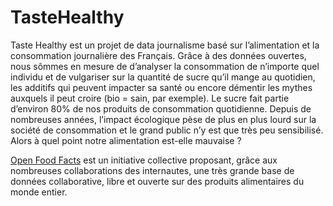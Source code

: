 # TasteHealthy

Taste Healthy est un projet de data journalisme basé sur l’alimentation et la consommation journalière des Français. Grâce à des données ouvertes, nous sômmes en mesure de d’analyser la consommation de n’importe quel individu et de vulgariser sur la quantité de sucre qu’il mange au quotidien, les additifs qui peuvent impacter sa santé ou encore démentir les mythes auxquels il peut croire (bio = sain, par exemple). Le sucre fait partie d’environ 80% de nos produits de consommation quotidienne. Depuis de nombreuses années, l’impact écologique pèse de plus en plus lourd sur la société de consommation et le grand public n’y est que très peu sensibilisé. Alors à quel point notre alimentation est-elle mauvaise ?

[Open Food Facts](https://fr.openfoodfacts.org/) est un initiative collective proposant, grâce aux nombreuses collaborations des internautes, une très grande base de données collaborative, libre et ouverte sur des produits alimentaires du monde entier.